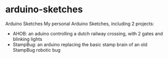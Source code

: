 arduino-sketches
================

Arduino Sketches
My personal Arduino Sketches, including 2 projects:
- AHOB: an aduino controlling a dutch railway crossing, with 2 gates and blinking lights
- StampBug: an arduino replacing the basic stamp brain of an old StampBug robotic bug
